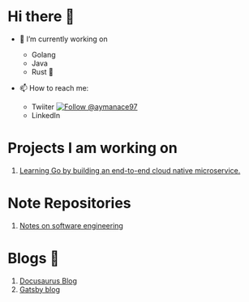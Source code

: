# Hi there 👋

- 🔭 I’m currently working on 
  - Golang
  - Java
  - Rust :crab:

- 📫 How to reach me: 

  - Twiiter <a href="https://twitter.com/@aymanace97">
    <img src="https://img.shields.io/twitter/follow/aymanace97?label=Follow%20Me&style=social" alt="Follow @aymanace97" />
  </a>
  
  - LinkedIn 
  

# Projects I am working on

1. [Learning Go by building an end-to-end cloud native microservice.](https://github.com/AymanArif/golang-microservices)


# Note Repositories

1. [Notes on software engineering](https://github.com/AymanArif/Notes)

# Blogs 📄 

1. [Docusaurus Blog](https://github.com/AymanArif/docusaurus-blog)
2. [Gatsby blog](https://github.com/AymanArif/gatsby-blog-cms)

<!--
**AymanArif/AymanArif** is a ✨ _special_ ✨ repository because its `README.md` (this file) appears on your GitHub profile.

Here are some ideas to get you started:

- 🔭 I’m currently working on ...
- 🌱 I’m currently learning ...
- 👯 I’m looking to collaborate on ...
- 🤔 I’m looking for help with ...
- 💬 Ask me about ...
- 📫 How to reach me: ...
- 😄 Pronouns: ...
- ⚡ Fun fact: ...
-->

